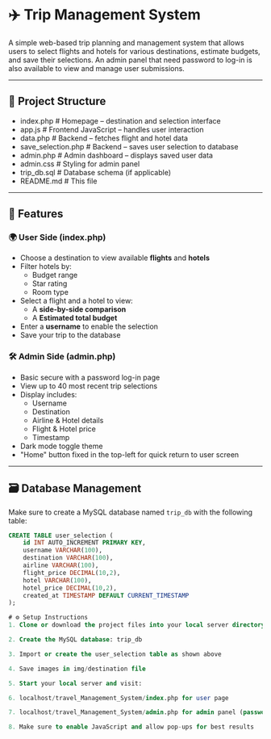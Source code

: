 # ✈️ Trip Management System

A simple web-based trip planning and management system that allows users to select flights and hotels for various destinations, estimate budgets, and save their selections. An admin panel that need password to log-in is also available to view and manage user submissions.

---

## 📁 Project Structure
* index.php # Homepage – destination and selection interface
* app.js # Frontend JavaScript – handles user interaction 
* data.php # Backend – fetches flight and hotel data
* save_selection.php # Backend – saves user selection to database
* admin.php # Admin dashboard – displays saved user data
* admin.css # Styling for admin panel
* trip_db.sql # Database schema (if applicable)
* README.md # This file


---

## 🚀 Features

### 🌍 User Side (index.php)
- Choose a destination to view available **flights** and **hotels**
- Filter hotels by:
  - Budget range
  - Star rating
  - Room type
- Select a flight and a hotel to view:
  - A **side-by-side comparison**
  - A **Estimated total budget**
- Enter a **username** to enable the selection
- Save your trip to the database

### 🛠 Admin Side (admin.php)
- Basic secure with a password log-in page
- View up to 40 most recent trip selections
- Display includes:
  - Username
  - Destination
  - Airline & Hotel details
  - Flight & Hotel price
  - Timestamp
- Dark mode toggle theme
- "Home" button fixed in the top-left for quick return to user screen

---

## 🗃 Database Management

Make sure to create a MySQL database named `trip_db` with the following table:

```sql
CREATE TABLE user_selection (
    id INT AUTO_INCREMENT PRIMARY KEY,
    username VARCHAR(100),
    destination VARCHAR(100),
    airline VARCHAR(100),
    flight_price DECIMAL(10,2),
    hotel VARCHAR(100),
    hotel_price DECIMAL(10,2),
    created_at TIMESTAMP DEFAULT CURRENT_TIMESTAMP
);

# ⚙️ Setup Instructions
1. Clone or download the project files into your local server directory (e.g., htdocs/ for XAMPP)

2. Create the MySQL database: trip_db 

3. Import or create the user_selection table as shown above

4. Save images in img/destination file

5. Start your local server and visit:

6. localhost/travel_Management_System/index.php for user page

7. localhost/travel_Management_System/admin.php for admin panel (password is "admin123")

8. Make sure to enable JavaScript and allow pop-ups for best results

